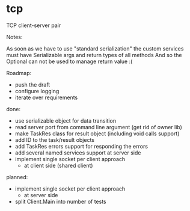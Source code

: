 # tcp
TCP client-server pair


Notes:

As soon as we have to use "standard serialization" the custom services must have Serializable args and return types of all methods
And so the Optional<T> can not be used to manage return value :(

Roadmap:

- push the draft
- configure logging
- iterate over requirements





done:
- use serializable object for data transition
- read server port from command line argument (get rid of owner lib)
- make TaskRes class for result object (including void calls support)
- add ID to the task/result objects
- add TaskRes errors support for responding the errors 
- add several named services support at server side
- implement single socket per client approach
  - at client side (shared client)

planned:
- implement single socket per client approach
  - at server side
- split Client.Main into number of tests

